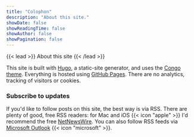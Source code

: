 ```yaml
---
title: "Colophon"
description: "About this site."
showDate: false
showReadingTime: false
showAuthor: false
showPagination: false
---
```


{{< lead >}} About this site {{< /lead >}} 

This site is built with [Hugo](https://gohugo.io), a static-site generator, and uses the [Congo theme](https://github.com/jpanther/congo). Everything is hosted using [GitHub Pages](https://pages.github.com). There are no analytics, tracking of visitors or cookies.

### Subscribe to updates
If you'd like to follow posts on this site, the best way is via RSS. There are plenty of good, free RSS readers: for Mac and iOS {{< icon "apple" >}} I'd recommend the free [NetNewsWire](https://netnewswire.com). You can also follow RSS feeds via [Microsoft Outlook](https://support.microsoft.com/en-us/office/what-are-rss-feeds-e8aaebc3-a0a7-40cd-9e10-88f9c1e74b97) {{< icon "microsoft" >}}.